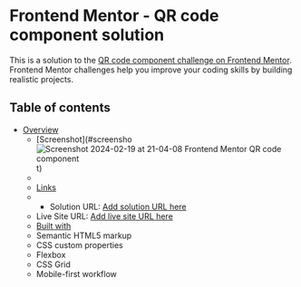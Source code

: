 # Frontend Mentor - QR code component solution

This is a solution to the [QR code component challenge on Frontend Mentor](https://www.frontendmentor.io/challenges/qr-code-component-iux_sIO_H). Frontend Mentor challenges help you improve your coding skills by building realistic projects. 

## Table of contents

- [Overview](#overview)
  - [Screenshot](#screensho![Screenshot 2024-02-19 at 21-04-08 Frontend Mentor QR code component](https://github.com/Sooma8/QR-code-component/assets/91131370/383bcdef-5d7c-483f-ad23-6f2be44c67db)
t)
  - 
  - [Links](#links)
  - - Solution URL: [Add solution URL here]([https://your-solution-url.com](https://github.com/Sooma8/QR-code-component/tree/main))
  - Live Site URL: [Add live site URL here]([https://your-live-site-url.com](https://qrcode-frontendmentort-solution.netlify.app/))
  - [Built with](#built-with)
  - Semantic HTML5 markup
  - CSS custom properties
  - Flexbox
  - CSS Grid
  - Mobile-first workflow



